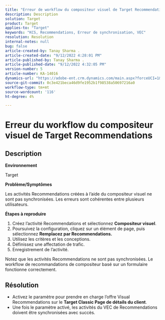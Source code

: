 ```yaml
---
title: "Erreur de workflow du compositeur visuel de Target Recommendations"
description: Description
solution: Target
product: Target
applies-to: "Target"
keywords: "KCS, Recommendations, Erreur de synchronisation, VEC"
resolution: Resolution
internal-notes: null
bug: false
article-created-by: Tanay Sharma .
article-created-date: "9/12/2022 4:28:01 PM"
article-published-by: Tanay Sharma .
article-published-date: "9/12/2022 4:32:05 PM"
version-number: 5
article-number: KA-14016
dynamics-url: "https://adobe-ent.crm.dynamics.com/main.aspx?forceUCI=1&pagetype=entityrecord&etn=knowledgearticle&id=4bbfbbd8-b732-ed11-9db1-002248086735"
source-git-commit: 0c3e421beca46d9fe1952b1f98538a50697216a0
workflow-type: tm+mt
source-wordcount: '116'
ht-degree: 4%

---
```


# Erreur du workflow du compositeur visuel de Target Recommendations

## Description


<b>Environnement</b>

Target



<b>Problème/Symptômes</b>

Les activités Recommendations créées à l’aide du compositeur visuel ne sont pas synchronisées. Les erreurs sont cohérentes entre plusieurs utilisateurs.

<b>Étapes à reproduire</b>

1. Créez l’activité Recommendations et sélectionnez <b>Compositeur visuel</b>.
2. Poursuivez la configuration, cliquez sur un élément de page, puis sélectionnez <b>Remplacez par Recommendations.</b>
3. Utilisez les critères et les conceptions.
4. Définissez une affectation de trafic.
5. Enregistrement de l’activité.




Notez que les activités Recommendations ne sont pas synchronisées. Le workflow de recommandations de compositeur basé sur un formulaire fonctionne correctement.


## Résolution


- Activez le paramètre pour prendre en charge l’offre Visual Recommendations sur le <b>Target Classic </b> <b>Page de détails du client</b>.
- Une fois le paramètre activé, les activités du VEC de Recommendations doivent être synchronisées avec succès.



